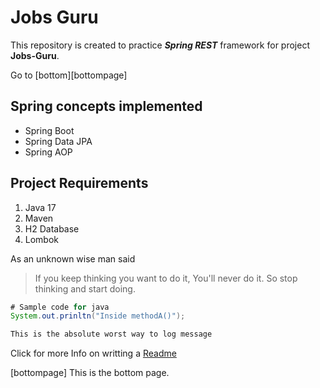 # Jobs Guru
This repository is created to practice **_Spring_ _REST_** framework for project **Jobs-Guru**.

Go to [bottom][bottompage]

## Spring concepts implemented
* Spring Boot
* Spring Data JPA
* Spring AOP

## Project Requirements ##
1. Java 17
2. Maven 
3. H2 Database
4. Lombok

As an unknown wise man said
> If you keep thinking you want to do it, You'll never do it. So stop thinking and start doing.

```Java
# Sample code for java
System.out.prinltn("Inside methodA()"); 

This is the absolute worst way to log message
```

Click for more Info on writting a [Readme](https://medium.com/@saumya.ranjan/how-to-write-a-readme-md-file-markdown-file-20cb7cbcd6f)

[bottompage] This is the bottom page.
